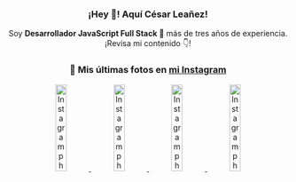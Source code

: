 <div align="center">

<h3>¡Hey 👋! Aquí César Leañez!</h3>

<p>Soy <strong>Desarrollador JavaScript Full Stack 🚀</strong> más de tres años de experiencia.<br />¡Revisa mi contenido 👇!</p>

### 📸 Mis últimas fotos en [mi Instagram](https://instagram.com/cesarsoftware.dev)


<a href='https://instagram.com/p/DKcTQWgxLum' target='_blank'>
  <img width='20%' src='https://instagram.fcmn2-1.fna.fbcdn.net/v/t51.2885-15/503849034_17919602952097059_4092165478866362923_n.jpg?stp=dst-jpg_e35_tt6&efg=eyJ2ZW5jb2RlX3RhZyI6IkZFRUQuaW1hZ2VfdXJsZ2VuLjE0NDB4MTQ0NS5zZHIuZjc1NzYxLmRlZmF1bHRfaW1hZ2UifQ&_nc_ht=instagram.fcmn2-1.fna.fbcdn.net&_nc_cat=103&_nc_oc=Q6cZ2QGdxPQc72Xjhx6OJv_pXFcXGmE9l69GCFP8oCGzIgSP0vz-6GMi5owT94H4cGBynE8&_nc_ohc=vNw84Sn2AmIQ7kNvwH_fWNS&_nc_gid=7hWQ97PwqBfg8kXKjIvpPA&edm=ACWDqb8BAAAA&ccb=7-5&ig_cache_key=MzY0Njg3NDQ4NDgzMDY4MjAyMg%3D%3D.3-ccb7-5&oh=00_AfOBt6jiTP5cT2BTylj3E3JUKVFf3i6bgVaoEAYvVuzauw&oe=684C02E5&_nc_sid=ee9879' alt='Instagram photo' />
</a>
<a href='https://instagram.com/p/DKcTCZnuO-S' target='_blank'>
  <img width='20%' src='https://instagram.fcmn2-1.fna.fbcdn.net/v/t51.2885-15/503168549_17919602796097059_3346483577265803486_n.jpg?stp=dst-jpg_e15_tt6&efg=eyJ2ZW5jb2RlX3RhZyI6IkNMSVBTLmltYWdlX3VybGdlbi4xOTE2eDEwNzguc2RyLmY3NTc2MS5kZWZhdWx0X2NvdmVyX2ZyYW1lIn0&_nc_ht=instagram.fcmn2-1.fna.fbcdn.net&_nc_cat=103&_nc_oc=Q6cZ2QGdxPQc72Xjhx6OJv_pXFcXGmE9l69GCFP8oCGzIgSP0vz-6GMi5owT94H4cGBynE8&_nc_ohc=pldJ_kELh30Q7kNvwEyN3gX&_nc_gid=7hWQ97PwqBfg8kXKjIvpPA&edm=ACWDqb8BAAAA&ccb=7-5&ig_cache_key=MzY0Njg3MzUyNjA5NTkwMDU2Mg%3D%3D.3-ccb7-5&oh=00_AfO87LMHFG8SPl41GQQv8oukYcw6KYt5FHW8bFoDDO8J2Q&oe=684BF05C&_nc_sid=ee9879' alt='Instagram photo' />
</a>
<a href='https://instagram.com/p/DIt9Oknp-PZ' target='_blank'>
  <img width='20%' src='https://instagram.fcmn2-1.fna.fbcdn.net/v/t51.2885-15/491444712_17914409433097059_55076089485466172_n.jpg?stp=dst-jpg_e35_tt6&efg=eyJ2ZW5jb2RlX3RhZyI6IkZFRUQuaW1hZ2VfdXJsZ2VuLjU1MngzNDEuc2RyLmY3NTc2MS5kZWZhdWx0X2ltYWdlIn0&_nc_ht=instagram.fcmn2-1.fna.fbcdn.net&_nc_cat=103&_nc_oc=Q6cZ2QGdxPQc72Xjhx6OJv_pXFcXGmE9l69GCFP8oCGzIgSP0vz-6GMi5owT94H4cGBynE8&_nc_ohc=_L9zQrsFw3kQ7kNvwH3SJ34&_nc_gid=7hWQ97PwqBfg8kXKjIvpPA&edm=ACWDqb8BAAAA&ccb=7-5&ig_cache_key=MzYxNTgxNTM1ODA3ODI0Nzg5Nw%3D%3D.3-ccb7-5&oh=00_AfPQuLWgTak_KXsh5pD3qBxz2Jf0sV5MOrjfYEBIklfEXA&oe=684BF6EB&_nc_sid=ee9879' alt='Instagram photo' />
</a>
<a href='https://instagram.com/p/DICt8_ruj1K' target='_blank'>
  <img width='20%' src='https://instagram.fcmn2-1.fna.fbcdn.net/v/t51.2885-15/487811720_2261442050918393_7784971145546330846_n.jpg?stp=dst-jpg_e15_tt6&efg=eyJ2ZW5jb2RlX3RhZyI6IkNMSVBTLmltYWdlX3VybGdlbi42NDB4MTE1Ni5zZHIuZjcxODc4LmRlZmF1bHRfY292ZXJfZnJhbWUifQ&_nc_ht=instagram.fcmn2-1.fna.fbcdn.net&_nc_cat=105&_nc_oc=Q6cZ2QGdxPQc72Xjhx6OJv_pXFcXGmE9l69GCFP8oCGzIgSP0vz-6GMi5owT94H4cGBynE8&_nc_ohc=aBz5osCjbPUQ7kNvwFmjbIR&_nc_gid=7hWQ97PwqBfg8kXKjIvpPA&edm=ACWDqb8BAAAA&ccb=7-5&ig_cache_key=MzYwMzY0NDc1NTQ5MDc4MjUzOA%3D%3D.3-ccb7-5&oh=00_AfNoCVVhBqbqb1aWYaTSFYTpTgaP4hSN8BclgNE3yyFa3g&oe=684BE9E1&_nc_sid=ee9879' alt='Instagram photo' />
</a>

</div>
